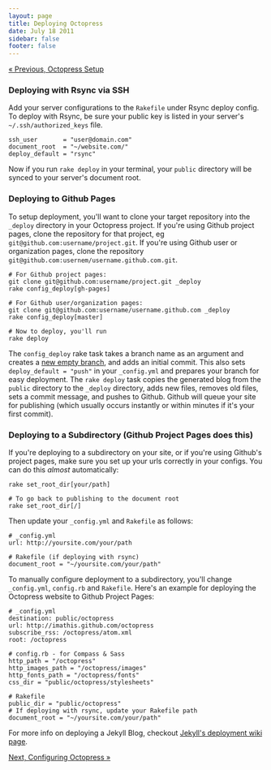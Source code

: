 ```yaml
---
layout: page
title: Deploying Octopress
date: July 18 2011
sidebar: false
footer: false
---
```


[&laquo; Previous, Octopress Setup](/docs/setup)

### Deploying with Rsync via SSH

Add your server configurations to the `Rakefile` under Rsync deploy config. To deploy with Rsync, be sure your public key is listed in your server's `~/.ssh/authorized_keys` file.

    ssh_user       = "user@domain.com"
    document_root  = "~/website.com/"
    deploy_default = "rsync"

Now if you run `rake deploy` in your terminal, your `public` directory will be synced to your server's document root.

### Deploying to Github Pages

To setup deployment, you'll want to clone your target repository into the `_deploy` directory in your Octopress project.
If you're using Github project pages, clone the repository for that project, eg `git@github.com:username/project.git`.
If you're using Github user or organization pages, clone the repository `git@github.com:usernem/username.github.com.git`.

    # For Github project pages:
    git clone git@github.com:username/project.git _deploy
    rake config_deploy[gh-pages]

    # For Github user/organization pages:
    git clone git@github.com:username/username.github.com _deploy
    rake config_deploy[master]

    # Now to deploy, you'll run
    rake deploy

The `config_deploy` rake task takes a branch name as an argument and creates a [new empty branch](http://book.git-scm.com/5_creating_new_empty_branches.html), and adds an initial commit.
This also sets `deploy_default = "push"` in your `_config.yml` and prepares your branch for easy deployment. The `rake deploy` task copies the generated blog from the `public` directory to the `_deploy` directory, adds new files, removes old files, sets a commit message, and pushes to Github.
Github will queue your site for publishing (which usually occurs instantly or within minutes if it's your first commit).


### Deploying to a Subdirectory (Github Project Pages does this)

If you're deploying to a subdirectory on your site, or if you're using Github's project pages, make sure you set up your urls correctly in your configs.
You can do this *almost* automatically:

    rake set_root_dir[your/path]

    # To go back to publishing to the document root
    rake set_root_dir[/]

Then update your `_config.yml` and `Rakefile` as follows:

    # _config.yml
    url: http://yoursite.com/your/path

    # Rakefile (if deploying with rsync)
    document_root = "~/yoursite.com/your/path"

To manually configure deployment to a subdirectory, you'll change `_config.yml`, `config.rb` and `Rakefile`.
Here's an example for deploying the Octopress website to Github Project Pages:

    # _config.yml
    destination: public/octopress
    url: http://imathis.github.com/octopress
    subscribe_rss: /octopress/atom.xml
    root: /octopress

    # config.rb - for Compass & Sass
    http_path = "/octopress"
    http_images_path = "/octopress/images"
    http_fonts_path = "/octopress/fonts"
    css_dir = "public/octopress/stylesheets"

    # Rakefile
    public_dir = "public/octopress"
    # If deploying with rsync, update your Rakefile path
    document_root = "~/yoursite.com/your/path"

For more info on deploying a Jekyll Blog, checkout [Jekyll's deployment wiki page](https://github.com/mojombo/jekyll/wiki/Deployment).

[Next, Configuring Octopress &raquo;](/docs/configuring)
